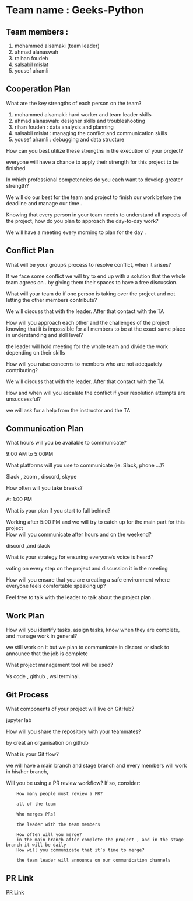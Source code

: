 # Team name : Geeks-Python

## Team members :
1. mohammed alsamaki (team leader)
2. ahmad alanaswah
3. raihan foudeh
4. salsabil mislat
5. yousef alramli

## Cooperation Plan


What are the key strengths of each person on the team?
1. mohammed alsamaki: hard worker and team leader skills 
2. ahmad alanaswah: designer skills and troubleshooting 
3. rihan foudeh : data analysis and planning 
4. salsabil mislat : managing the conflict and communication skills 
5. yousef alramli : debugging and data structure 

How can you best utilize these strengths in the execution of your project?

everyone will have a chance to apply their strength for this project to be finished 

In which professional competencies do you each want to develop greater strength?

We will do our best for the team and project to finish our work before the deadline and manage our time .

Knowing that every person in your team needs to understand all aspects of the project, how do you plan to approach the 
day-to-day work?

We will have a meeting every morning to plan for the day .

## Conflict Plan

What will be your group’s process to resolve conflict, when it arises?

If we face some conflict we will try to end up with a solution that the whole team agrees on . by giving them their spaces to have a free discussion.

What will your team do if one person is taking over the project and not letting the other members contribute?

We will discuss that with the leader.  After that contact with the TA

How will you approach each other and the challenges of the project knowing that it is impossible for all members to be at 
the exact same place in understanding and skill level?

the leader will hold meeting for the whole team and divide the work depending on their skills

How will you raise concerns to members who are not adequately contributing?

We will discuss that with the leader.  After that contact with the TA


How and when will you escalate the conflict if your resolution attempts are unsuccessful?

we will ask for a help from the instructor and the TA

## Communication Plan


What hours will you be available to communicate?

9:00 AM to 5:00PM

What platforms will you use to communicate (ie. Slack, phone …)?

Slack , zoom , discord, skype

How often will you take breaks?

At 1:00 PM 

What is your plan if you start to fall behind?

Working after 5:00 PM and we will try to catch up for the main part for this project  
How will you communicate after hours and on the weekend?

discord ,and slack

What is your strategy for ensuring everyone’s voice is heard?

voting on every step on the project and discussion it in the meeting 

How will you ensure that you are creating a safe environment where everyone feels comfortable speaking up?

Feel free to talk with the leader to talk about the project plan .

## Work Plan
How will you identify tasks, assign tasks, know when they are complete, and manage work in general?

we still work on it but we plan to communicate in discord or slack  to announce that the job is complete   

What project management tool will be used?

Vs code , github , wsl terminal.


## Git Process
What components of your project will live on GitHub?

jupyter lab 

How will you share the repository with your teammates?

by creat an organisation on github

What is your Git flow?

we will have a main branch and stage branch and every members will work in his/her branch, 

Will you be using a PR review workflow? If so, consider:

        How many people must review a PR?

        all of the team 

        Who merges PRs?

        the leader with the team members 

        How often will you merge?
        in the main branch after complete the project , and in the stage branch it will be daily
        How will you communicate that it’s time to merge?

        the team leader will announce on our communication channels 


## PR Link 
[PR Link]()


